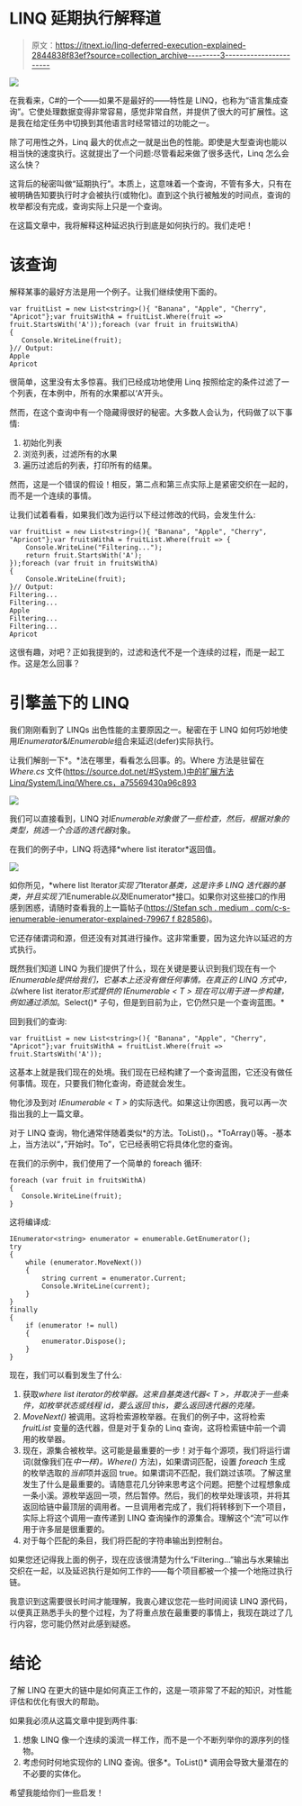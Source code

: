 # LINQ 延期执行解释道

> 原文：<https://itnext.io/linq-deferred-execution-explained-2844838f83ef?source=collection_archive---------3----------------------->

![](img/657c9cc06d547638143da89048047a88.png)

在我看来，C#的一个——如果不是最好的——特性是 LINQ，也称为“语言集成查询”。它使处理数据变得非常容易，感觉非常自然，并提供了很大的可扩展性。这是我在给定任务中切换到其他语言时经常错过的功能之一。

除了可用性之外，Linq 最大的优点之一就是出色的性能。即使是大型查询也能以相当快的速度执行。这就提出了一个问题:尽管看起来做了很多迭代，Linq 怎么会这么快？

这背后的秘密叫做“延期执行”。本质上，这意味着一个查询，不管有多大，只有在被明确告知要执行时才会被执行(或物化)。直到这个执行被触发的时间点，查询的枚举都没有完成，查询实际上只是一个查询。

在这篇文章中，我将解释这种延迟执行到底是如何执行的。我们走吧！

# 该查询

解释某事的最好方法是用一个例子。让我们继续使用下面的。

```
var fruitList = new List<string>(){ "Banana", "Apple", "Cherry", "Apricot"};var fruitsWithA = fruitList.Where(fruit => fruit.StartsWith('A'));foreach (var fruit in fruitsWithA)
{
   Console.WriteLine(fruit);
}// Output: 
Apple
Apricot
```

很简单，这里没有太多惊喜。我们已经成功地使用 Linq 按照给定的条件过滤了一个列表，在本例中，所有的水果都以‘A’开头。

然而，在这个查询中有一个隐藏得很好的秘密。大多数人会认为，代码做了以下事情:

1.  初始化列表
2.  浏览列表，过滤所有的水果
3.  遍历过滤后的列表，打印所有的结果。

然而，这是一个错误的假设！相反，第二点和第三点实际上是紧密交织在一起的，而不是一个连续的事情。

让我们试着看看，如果我们改为运行以下经过修改的代码，会发生什么:

```
var fruitList = new List<string>(){ "Banana", "Apple", "Cherry", "Apricot"};var fruitsWithA = fruitList.Where(fruit => {
    Console.WriteLine("Filtering...");
    return fruit.StartsWith('A');
});foreach (var fruit in fruitsWithA)
{
    Console.WriteLine(fruit);
}// Output:
Filtering...
Filtering...
Apple
Filtering...
Filtering...
Apricot
```

这很有趣，对吧？正如我提到的，过滤和迭代不是一个连续的过程，而是一起工作。这是怎么回事？

# 引擎盖下的 LINQ

我们刚刚看到了 LINQs 出色性能的主要原因之一。秘密在于 LINQ 如何巧妙地使用*IEnumerator*&*IEnumerable*组合来延迟(defer)实际执行。

让我们解剖一下*。*法在哪里，看看怎么回事。的。Where 方法是驻留在 *Where.cs* 文件([https://source.dot.net/#System.)中的扩展方法 Linq/System/Linq/Where.cs，a75569430a96c893](https://source.dot.net/#System.Linq/System/Linq/Where.cs,a75569430a96c893)

![](img/332435cb1e5123e0470a5a43968027e6.png)

我们可以直接看到，LINQ 对*IEnumerable<t source>*对象做了一些检查，然后，根据对象的类型，挑选一个合适的*迭代器*对象。

在我们的例子中，LINQ 将选择*where list iterator<t source>*返回值。

![](img/b33c5221422e5bdf547f25de52d67cc2.png)

如你所见，*where list Iterator<t source>*实现了*Iterator<t source>*基类，这是许多 LINQ 迭代器的基类，并且实现了*IEnumerable<t source>*以及*IEnumerator<t source>*接口。如果你对这些接口的作用感到困惑，请随时查看我的上一篇帖子([https://Stefan sch . medium . com/c-s-ienumerable-ienumerator-explained-79967 f 828586](https://stefansch.medium.com/c-s-ienumerable-ienumerator-explained-79967f828586))。

它还存储谓词和源，但还没有对其进行操作。这非常重要，因为这允许以延迟的方式执行。

既然我们知道 LINQ 为我们提供了什么，现在关键是要认识到我们现在有一个*IEnumerable<T>提供给我们，它基本上还没有做任何事情。在真正的 LINQ 方式中，以*where list iterator<T>*形式提供的 *IEnumerable < T >* 现在可以用于进一步构建，例如通过添加*。Select()* 子句，但是到目前为止，它仍然只是一个查询蓝图。*

回到我们的查询:

```
var fruitList = new List<string>(){ "Banana", "Apple", "Cherry", "Apricot"};var fruitsWithA = fruitList.Where(fruit => fruit.StartsWith('A'));
```

这基本上就是我们现在的处境。我们现在已经构建了一个查询蓝图，它还没有做任何事情。现在，只要我们物化查询，奇迹就会发生。

物化涉及到对 *IEnumerable < T >* 的实际迭代。如果这让你困惑，我可以再一次指出我的上一篇文章。

对于 LINQ 查询，物化通常伴随着类似*的方法。ToList()，。*ToArray()等。-基本上，当方法以“，”开始时。To”，它已经表明它将具体化您的查询。

在我们的示例中，我们使用了一个简单的 foreach 循环:

```
foreach (var fruit in fruitsWithA)
{
   Console.WriteLine(fruit);
}
```

这将编译成:

```
IEnumerator<string> enumerator = enumerable.GetEnumerator();
try
{
    while (enumerator.MoveNext())
    {
        string current = enumerator.Current;
        Console.WriteLine(current);
    }
}
finally
{
    if (enumerator != null)
    {
        enumerator.Dispose();
    }
}
```

现在，我们可以看到发生了什么:

1.  获取*where list iterator<t source>*的枚举器。这来自基类*迭代器< T >，*并取决于一些条件，如枚举状态或线程 id，要么返回 *this，要么*返回迭代器*的克隆。*
2.  *MoveNext()* 被调用。这将检索源枚举器。在我们的例子中，这将检索 *fruitList* 变量的迭代器，但是对于复杂的 Linq 查询，这将检索链中前一个调用的枚举器。
3.  现在，源集合被枚举。这可能是最重要的一步！对于每个源项，我们将运行谓词(就像我们在*中一样)。Where()* 方法)，如果谓词匹配，设置 *foreach* 生成的枚举选取的*当前*项并返回 true。如果谓词不匹配，我们跳过该项。了解这里发生了什么是最重要的。请随意花几分钟来思考这个问题。把整个过程想象成一条小溪。源枚举返回一项，然后暂停。然后，我们的枚举处理该项，并将其返回给链中最顶层的调用者。一旦调用者完成了，我们将转移到下一个项目，实际上将这个调用一直传递到 LINQ 查询操作的源集合。理解这个“流”可以作用于许多层是很重要的。
4.  对于每个匹配的条目，我们将匹配的字符串输出到控制台。

如果您还记得我上面的例子，现在应该很清楚为什么“Filtering…”输出与水果输出交织在一起，以及延迟执行是如何工作的——每个项目都被一个接一个地拖过执行链。

我意识到这需要很长时间才能理解，我衷心建议您花一些时间阅读 LINQ 源代码，以便真正熟悉手头的整个过程，为了将重点放在最重要的事情上，我现在跳过了几行内容，您可能仍然对此感到疑惑。

# 结论

了解 LINQ 在更大的链中是如何真正工作的，这是一项非常了不起的知识，对性能评估和优化有很大的帮助。

如果我必须从这篇文章中提到两件事:

1.  想象 LINQ 像一个连续的溪流一样工作，而不是一个不断列举你的源序列的怪物。
2.  考虑何时何地实现你的 LINQ 查询。很多*。ToList()* 调用会导致大量潜在的不必要的实体化。

希望我能给你们一些启发！